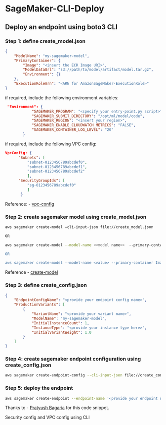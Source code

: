 # SageMaker-CLI-Deploy
## Deploy an endpoint using boto3 CLI

### Step 1: define create_model.json
```json
{
    "ModelName": "my-sagemaker-model",
    "PrimaryContainer": {
        "Image": "<insert the ECR Image URI>",
        "ModelDataUrl": "s3://path/to/model/artifact/model.tar.gz",
        "Environment": {}
    },
    "ExecutionRoleArn": "<ARN for AmazonSageMaker-ExecutionRole>"
}
```

if required, include the following environment variables:
```json
 "Environment": {
            "SAGEMAKER_PROGRAM": "<specify your entry-point.py script>",
            "SAGEMAKER_SUBMIT_DIRECTORY": "/opt/ml/model/code",
            "SAGEMAKER_REGION": "<insert your region>",
            "SAGEMAKER_ENABLE_CLOUDWATCH_METRICS": "FALSE",
            "SAGEMAKER_CONTAINER_LOG_LEVEL": "20"            
        }
```        

if required, include the following VPC config:

```json
VpcConfig: {
      "Subnets": [
          "subnet-0123456789abcdef0",
          "subnet-0123456789abcdef1",
          "subnet-0123456789abcdef2"
          ],
      "SecurityGroupIds": [
          "sg-0123456789abcdef0"
          ]
       }
```

Reference: - [vpc-config](https://docs.aws.amazon.com/sagemaker/latest/dg/host-vpc.html)

### Step 2: create sagemaker model using create_model.json
```bash 
aws sagemaker create-model —cli-input-json file://create_model.json

OR

aws sagemaker create-model --model-name <<model name>>  --primary-container  Image=<<Docker image location>>  --execution-role-arn <<Role ARN>> --region <<region>>

OR 

aws sagemaker create-model --model-name <value> --primary-container Image=<<Docker image location>> --execution-role-arn <<ROLE ARN>> --tags <<Billing tags>> --vpc-config <<VPC config>> [--enable-network-isolation | --no-enable-network-isolation]
```

Reference - [create-model](https://docs.aws.amazon.com/cli/latest/reference/sagemaker/create-model.html)

### Step 3: define create_config.json

```json
{
    "EndpointConfigName": "<provide your endpoint config name>",
    "ProductionVariants": [
        {
            "VariantName": "<provide your variant name>",
            "ModelName": "my-sagemaker-model",
            "InitialInstanceCount": 1,
            "InstanceType": "<provide your instance type here>",
            "InitialVariantWeight": 1.0
        }
    ]
}        
```

### Step 4: create sagemaker endpoint configuration using create_config.json
```bash
aws sagemaker create-endpoint-config --cli-input-json file://create_config.json
```

### Step 5: deploy the endpoint

```bash
aws sagemaker create-endpoint --endpoint-name '<provide your endpoint name>' --endpoint-config-name '<insert your endpoint config name>'
```

Thanks to - [Pratyush Bagaria](https://github.com/prats13bag) for this code snippet. 

Security config and VPC config using CLI 